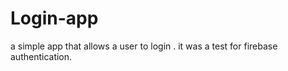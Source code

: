 # Login-app

a simple app that allows a user to login . it was a test for firebase authentication. 
